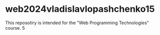 # web2024vladislavlopashchenko15
This reposotiry is intended for the "Web Programming Technologies" course.
5
